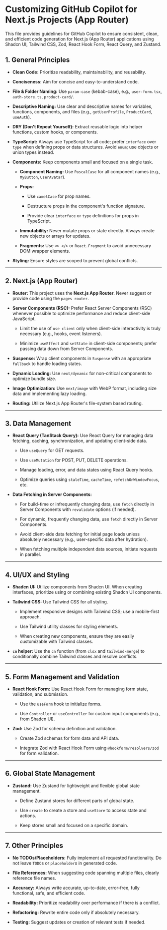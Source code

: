 # Customizing GitHub Copilot for Next.js Projects (App Router)

This file provides guidelines for GitHub Copilot to ensure consistent, clean, and efficient code generation for Next.js (App Router) applications using Shadcn UI, Tailwind CSS, Zod, React Hook Form, React Query, and Zustand.

## 1. General Principles

- **Clean Code:** Prioritize readability, maintainability, and reusability.

- **Conciseness:** Aim for concise and easy-to-understand code.

- **File & Folder Naming:** Use `param-case` (kebab-case), e.g., `user-form.tsx`, `auth-store.ts`, `product-card/`.

- **Descriptive Naming:** Use clear and descriptive names for variables, functions, components, and files (e.g., `getUserProfile`, `ProductCard`, `useAuth`).

- **DRY (Don't Repeat Yourself):** Extract reusable logic into helper functions, custom hooks, or components.

- **TypeScript:** Always use TypeScript for all code; prefer `interface` over `type` when defining props or data structures. Avoid `enum`; use objects or union types instead.

- **Components:** Keep components small and focused on a single task.
  - **Component Naming:** Use `PascalCase` for all component names (e.g., `MyButton`, `UserAvatar`).

  - **Props:**
    - Use `camelCase` for prop names.

    - Destructure props in the component's function signature.

    - Provide clear `interface` or `type` definitions for props in TypeScript.

  - **Immutability:** Never mutate props or state directly. Always create new objects or arrays for updates.

  - **Fragments:** Use `<> </>` or `React.Fragment` to avoid unnecessary DOM wrapper elements.

- **Styling:** Ensure styles are scoped to prevent global conflicts.

---

## 2. Next.js (App Router)

- **Router:** This project uses the **Next.js App Router**. Never suggest or provide code using the `pages router`.

- **Server Components (RSC):** Prefer React Server Components (RSC) whenever possible to optimize performance and reduce client-side JavaScript.
  - Limit the use of `use client` only when client-side interactivity is truly necessary (e.g., hooks, event listeners).

  - Minimize `useEffect` and `setState` in client-side components; prefer passing data down from Server Components.

- **Suspense:** Wrap client components in `Suspense` with an appropriate `fallback` to handle loading states.

- **Dynamic Loading:** Use `next/dynamic` for non-critical components to optimize bundle size.

- **Image Optimization:** Use `next/image` with WebP format, including size data and implementing lazy loading.

- **Routing:** Utilize Next.js App Router's file-system based routing.

---

## 3. Data Management

- **React Query (TanStack Query):** Use React Query for managing data fetching, caching, synchronization, and updating client-side data.
  - Use `useQuery` for GET requests.

  - Use `useMutation` for POST, PUT, DELETE operations.

  - Manage loading, error, and data states using React Query hooks.

  - Optimize queries using `staleTime`, `cacheTime`, `refetchOnWindowFocus`, etc.

- **Data Fetching in Server Components:**
  - For build-time or infrequently changing data, use `fetch` directly in Server Components with `revalidate` options (if needed).

  - For dynamic, frequently changing data, use `fetch` directly in Server Components.

  - Avoid client-side data fetching for initial page loads unless absolutely necessary (e.g., user-specific data after hydration).

  - When fetching multiple independent data sources, initiate requests in parallel.

---

## 4. UI/UX and Styling

- **Shadcn UI:** Utilize components from Shadcn UI. When creating interfaces, prioritize using or combining existing Shadcn UI components.

- **Tailwind CSS:** Use Tailwind CSS for all styling.
  - Implement responsive designs with Tailwind CSS; use a mobile-first approach.

  - Use Tailwind utility classes for styling elements.

  - When creating new components, ensure they are easily customizable with Tailwind classes.

- **`cn` helper:** Use the `cn` function (from `clsx` and `tailwind-merge`) to conditionally combine Tailwind classes and resolve conflicts.

---

## 5. Form Management and Validation

- **React Hook Form:** Use React Hook Form for managing form state, validation, and submission.
  - Use the `useForm` hook to initialize forms.

  - Use `Controller` or `useController` for custom input components (e.g., from Shadcn UI).

- **Zod:** Use Zod for schema definition and validation.
  - Create Zod schemas for form data and API data.

  - Integrate Zod with React Hook Form using `@hookform/resolvers/zod` for form validation.

---

## 6. Global State Management

- **Zustand:** Use Zustand for lightweight and flexible global state management.
  - Define Zustand stores for different parts of global state.

  - Use `create` to create a store and `useStore` to access state and actions.

  - Keep stores small and focused on a specific domain.

---

## 7. Other Principles

- **No TODOs/Placeholders:** Fully implement all requested functionality. Do not leave `TODO`s or `placeholder`s in generated code.

- **File References:** When suggesting code spanning multiple files, clearly reference file names.

- **Accuracy:** Always write accurate, up-to-date, error-free, fully functional, safe, and efficient code.

- **Readability:** Prioritize readability over performance if there is a conflict.

- **Refactoring:** Rewrite entire code only if absolutely necessary.

- **Testing:** Suggest updates or creation of relevant tests if needed.
